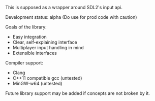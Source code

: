 
This is supposed as a wrapper around SDL2's input api.

Development status: alpha (Do use for prod code with caution)

Goals of the library:
* Easy integration
* Clear, self-explaining interface
* Multiplayer input handling in mind
* Extensible interfaces


Compiler support:
* Clang
* C++11 compatible gcc (untested)
* MinGW-w64 (untested)


Future library support may be added if concepts are not broken by it.
